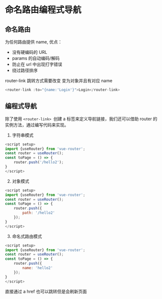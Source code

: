 # 命名路由编程式导航

## 命名路由

为任何路由提供 name, 优点：

-   没有硬编码的 URL
-   params 的自动编码/解码
-   防止在 url 中出现打字错误
-   绕过路径排序

router-link 跳转方式需要改变 变为对象并且有对应 name

```js
<router-link :to="{name:'Login'}">Login</router-link>
```

## 编程式导航

除了使用 ```<router-link> ```创建 a 标签来定义导航链接，我们还可以借助 router 的实例方法，通过编写代码来实现。

1. 字符串模式

```js
<script setup>
import {useRouter} from 'vue-router';
const router = useRouter();
const toPage = () => {
    router.push('/hello2');
}
</script>
```

2. 对象模式

```js
<script setup>
import {useRouter} from 'vue-router';
const router = useRouter();
const toPage = () => {
    router.push({
		path: '/hello2'
	});
}
</script>
```

3. 命名式路由模式

```js
<script setup>
import {useRouter} from 'vue-router';
const router = useRouter();
const toPage = () => {
    router.push({
		name: 'hello2'
	});
}
</script>
```

<red>直接通过 a href 也可以跳转但是会刷新页面</red>

